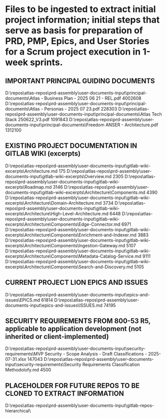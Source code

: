 # Files to be ingested to extract initial project information; initial steps that serve as basis for preparation of PRD, PMP, Epics, and User Stories for a Scrum project execution in 1-week sprints.

## IMPORTANT PRINCIPAL GUIDING DOCUMENTS
D:\repos\atlas-repos\prd-assembly\user-documents-input\principal-documents\Atlas - Business Plan - 2025 06 21 - REL.pdf 4002608
D:\repos\atlas-repos\prd-assembly\user-documents-input\principal-documents\Atlas - Personas - 2025 07 23.pdf    228303
D:\repos\atlas-repos\prd-assembly\user-documents-input\principal-documents\Atlas Tech Stack 250622_V3.pdf       1091843
D:\repos\atlas-repos\prd-assembly\user-documents-input\principal-documents\Freedom ANSER - Architecture.pdf     1312100

## EXISTING PROJECT DOCUMENTATION IN GITLAB WIKI (excerpts)

D:\repos\atlas-repos\prd-assembly\user-documents-input\gitlab-wiki-excerpts\Architecture.md     175
D:\repos\atlas-repos\prd-assembly\user-documents-input\gitlab-wiki-excerpts\Overview.md 2305
D:\repos\atlas-repos\prd-assembly\user-documents-input\gitlab-wiki-excerpts\Roadmap.md  3146
D:\repos\atlas-repos\prd-assembly\user-documents-input\gitlab-wiki-excerpts\Architecture\Components.md  4390
D:\repos\atlas-repos\prd-assembly\user-documents-input\gitlab-wiki-excerpts\Architecture\Domain-Architecture.md 3734
D:\repos\atlas-repos\prd-assembly\user-documents-input\gitlab-wiki-excerpts\Architecture\High-Level-Architecture.md     6448
D:\repos\atlas-repos\prd-assembly\user-documents-input\gitlab-wiki-excerpts\Architecture\Components\Edge-Connector.md   6971
D:\repos\atlas-repos\prd-assembly\user-documents-input\gitlab-wiki-excerpts\Architecture\Components\Enrichment-and-Indexer.md   3883        
D:\repos\atlas-repos\prd-assembly\user-documents-input\gitlab-wiki-excerpts\Architecture\Components\Ingestion-Gateway.md        5107        
D:\repos\atlas-repos\prd-assembly\user-documents-input\gitlab-wiki-excerpts\Architecture\Components\Metadata-Catalog-Service.md 9111        
D:\repos\atlas-repos\prd-assembly\user-documents-input\gitlab-wiki-excerpts\Architecture\Components\Search-and-Discovery.md     5105  

## CURRENT PROJECT LION EPICS AND ISSUES

D:\repos\atlas-repos\prd-assembly\user-documents-input\epics-and-issues\EPICS.md        61814
D:\repos\atlas-repos\prd-assembly\user-documents-input\epics-and-issues\ISSUES.md       74195

## SECURITY REQUIREMENTS FROM 800-53 R5, applicable to application development (not inherited or client-implemented)
D:\repos\atlas-repos\prd-assembly\user-documents-input\security-requirements\MVP Security - Scope Analysis - Draft Classifications - 2025-07-31.xlsx        147043
D:\repos\atlas-repos\prd-assembly\user-documents-input\security-requirements\Security Requirements Classification Methodolofy.md        4500

## PLACEHOLDER FOR FUTURE REPOS TO BE CLONED TO EXTRACT INFORMATION
D:\repos\atlas-repos\prd-assembly\user-documents-input\gitlab-repos-hierarchical\ <GitLab existing repos will be cloned here for additional extraction of information with analyst>
